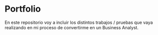 # Portfolio

En este repositorio voy a incluir los distintos trabajos / pruebas que vaya realizando en mi proceso de convertirme en un Business Analyst.
